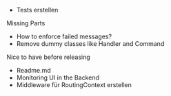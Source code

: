 - Tests erstellen

Missing Parts
- How to enforce failed messages?
- Remove dummy classes like Handler and Command

Nice to have before releasing
- Readme.md
- Monitoring UI in the Backend
- Middleware für RoutingContext erstellen
